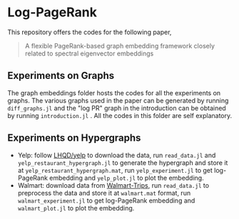 # Log-PageRank
This repository offers the codes for the following paper, 

>A flexible PageRank-based graph embedding framework closely related to spectral eigenvector embeddings

## Experiments on Graphs
The graph embeddings folder hosts the codes for all the experiments on graphs. The various graphs used in the paper can be generated by running 
`diff_graphs.jl` and the "log PR" graph in the introduction can be obtained by running `introduction.jl` .
All the codes in this folder are self explanatory.

## Experiments on Hypergraphs
<!--- For the hypergraph emebddings, we offer the codes for contact-primary-school dataset and the yelp dataset. The necessary data is hosted at the
references mentioned in the paper. After obtaining the data, the file read_data.jl should be run first which will produce the .mat file. This file 
is used by smalltest.jl to produce the pictures in the paper. --->

- Yelp: follow [LHQD/yelp](https://github.com/MengLiuPurdue/LHQD/tree/main/yelp_local_algorithms) to download the data, run `read_data.jl` and `yelp_restaurant_hypergraph.jl` to generate the hypergraph and store it at `yelp_restaurant_hypergraph.mat`, run `yelp_experiment.jl` to get log-PageRank embedding and `yelp_plot.jl` to plot the embedding.
- Walmart: download data from [Walmart-Trips](https://www.cs.cornell.edu/~arb/data/walmart-trips/), run `read_data.jl` to preprocess the data and store it at `walmart.mat` format, run `walmart_experiment.jl` to get log-PageRank embedding and `walmart_plot.jl` to plot the embedding.




